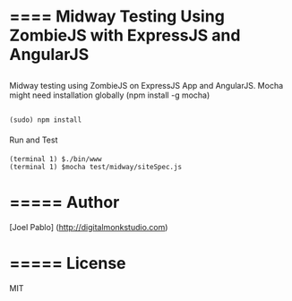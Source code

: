 ====
Midway Testing Using ZombieJS with ExpressJS and AngularJS 
====

##
Midway testing using ZombieJS on ExpressJS App and AngularJS. Mocha might need installation globally (npm install -g mocha)
##


```
(sudo) npm install 
```

####
Run and Test
####

``` 
(terminal 1) $./bin/www
(terminal 1) $mocha test/midway/siteSpec.js  

```

=====
Author
=====
[Joel Pablo] (http://digitalmonkstudio.com)

=====
License
=====

MIT
